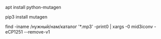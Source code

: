 apt install python-mutagen

pip3 install mutagen

find -iname /нужный/нам/каталог '*.mp3' -print0 | xargs -0 mid3iconv -eCP1251 --remove-v1

